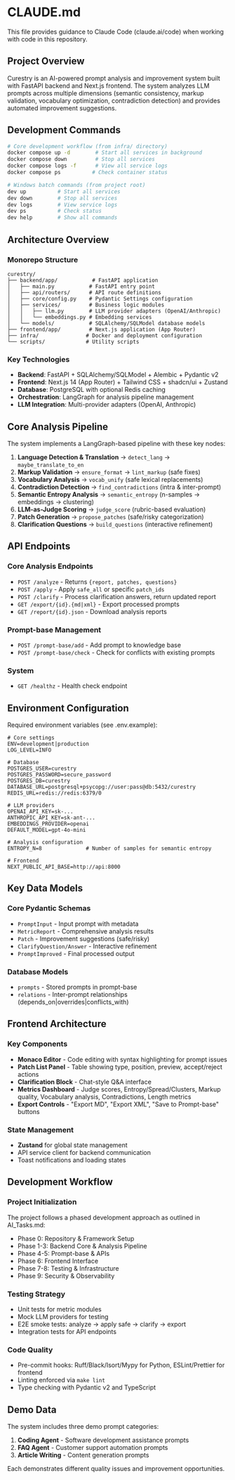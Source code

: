 # CLAUDE.md

This file provides guidance to Claude Code (claude.ai/code) when working with code in this repository.

## Project Overview

Curestry is an AI-powered prompt analysis and improvement system built with FastAPI backend and Next.js frontend. The system analyzes LLM prompts across multiple dimensions (semantic consistency, markup validation, vocabulary optimization, contradiction detection) and provides automated improvement suggestions.

## Development Commands

```bash
# Core development workflow (from infra/ directory)
docker compose up -d        # Start all services in background
docker compose down         # Stop all services
docker compose logs -f      # View all service logs
docker compose ps          # Check container status

# Windows batch commands (from project root)
dev up          # Start all services
dev down        # Stop all services
dev logs        # View service logs
dev ps          # Check status
dev help        # Show all commands
```

## Architecture Overview

### Monorepo Structure
```
curestry/
├── backend/app/           # FastAPI application
│   ├── main.py           # FastAPI entry point
│   ├── api/routers/      # API route definitions
│   ├── core/config.py    # Pydantic Settings configuration
│   ├── services/         # Business logic modules
│   │   ├── llm.py        # LLM provider adapters (OpenAI/Anthropic)
│   │   └── embeddings.py # Embedding services
│   └── models/           # SQLAlchemy/SQLModel database models
├── frontend/app/         # Next.js application (App Router)
├── infra/               # Docker and deployment configuration
└── scripts/             # Utility scripts
```

### Key Technologies
- **Backend**: FastAPI + SQLAlchemy/SQLModel + Alembic + Pydantic v2
- **Frontend**: Next.js 14 (App Router) + Tailwind CSS + shadcn/ui + Zustand
- **Database**: PostgreSQL with optional Redis caching
- **Orchestration**: LangGraph for analysis pipeline management
- **LLM Integration**: Multi-provider adapters (OpenAI, Anthropic)

## Core Analysis Pipeline

The system implements a LangGraph-based pipeline with these key nodes:
1. **Language Detection & Translation** → `detect_lang` → `maybe_translate_to_en`
2. **Markup Validation** → `ensure_format` → `lint_markup` (safe fixes)
3. **Vocabulary Analysis** → `vocab_unify` (safe lexical replacements)
4. **Contradiction Detection** → `find_contradictions` (intra & inter-prompt)
5. **Semantic Entropy Analysis** → `semantic_entropy` (n-samples → embeddings → clustering)
6. **LLM-as-Judge Scoring** → `judge_score` (rubric-based evaluation)
7. **Patch Generation** → `propose_patches` (safe/risky categorization)
8. **Clarification Questions** → `build_questions` (interactive refinement)

## API Endpoints

### Core Analysis Endpoints
- `POST /analyze` - Returns `{report, patches, questions}`
- `POST /apply` - Apply `safe_all` or specific `patch_ids`
- `POST /clarify` - Process clarification answers, return updated report
- `GET /export/{id}.{md|xml}` - Export processed prompts
- `GET /report/{id}.json` - Download analysis reports

### Prompt-base Management
- `POST /prompt-base/add` - Add prompt to knowledge base
- `POST /prompt-base/check` - Check for conflicts with existing prompts

### System
- `GET /healthz` - Health check endpoint

## Environment Configuration

Required environment variables (see .env.example):

```env
# Core settings
ENV=development|production
LOG_LEVEL=INFO

# Database
POSTGRES_USER=curestry
POSTGRES_PASSWORD=secure_password
POSTGRES_DB=curestry
DATABASE_URL=postgresql+psycopg://user:pass@db:5432/curestry
REDIS_URL=redis://redis:6379/0

# LLM providers
OPENAI_API_KEY=sk-...
ANTHROPIC_API_KEY=sk-ant-...
EMBEDDINGS_PROVIDER=openai
DEFAULT_MODEL=gpt-4o-mini

# Analysis configuration
ENTROPY_N=8              # Number of samples for semantic entropy

# Frontend
NEXT_PUBLIC_API_BASE=http://api:8000
```

## Key Data Models

### Core Pydantic Schemas
- `PromptInput` - Input prompt with metadata
- `MetricReport` - Comprehensive analysis results
- `Patch` - Improvement suggestions (safe/risky)
- `ClarifyQuestion/Answer` - Interactive refinement
- `PromptImproved` - Final processed output

### Database Models
- `prompts` - Stored prompts in prompt-base
- `relations` - Inter-prompt relationships (depends_on|overrides|conflicts_with)

## Frontend Architecture

### Key Components
- **Monaco Editor** - Code editing with syntax highlighting for prompt issues
- **Patch List Panel** - Table showing type, position, preview, accept/reject actions
- **Clarification Block** - Chat-style Q&A interface
- **Metrics Dashboard** - Judge scores, Entropy/Spread/Clusters, Markup quality, Vocabulary analysis, Contradictions, Length metrics
- **Export Controls** - "Export MD", "Export XML", "Save to Prompt-base" buttons

### State Management
- **Zustand** for global state management
- API service client for backend communication
- Toast notifications and loading states

## Development Workflow

### Project Initialization
The project follows a phased development approach as outlined in AI_Tasks.md:
- Phase 0: Repository & Framework Setup
- Phase 1-3: Backend Core & Analysis Pipeline
- Phase 4-5: Prompt-base & APIs
- Phase 6: Frontend Interface
- Phase 7-8: Testing & Infrastructure
- Phase 9: Security & Observability

### Testing Strategy
- Unit tests for metric modules
- Mock LLM providers for testing
- E2E smoke tests: analyze → apply safe → clarify → export
- Integration tests for API endpoints

### Code Quality
- Pre-commit hooks: Ruff/Black/Isort/Mypy for Python, ESLint/Prettier for frontend
- Linting enforced via `make lint`
- Type checking with Pydantic v2 and TypeScript

## Demo Data

The system includes three demo prompt categories:
1. **Coding Agent** - Software development assistance prompts
2. **FAQ Agent** - Customer support automation prompts
3. **Article Writing** - Content generation prompts

Each demonstrates different quality issues and improvement opportunities.
